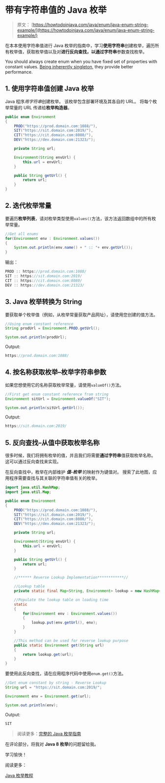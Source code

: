# 带有字符串值的 Java 枚举

> 原文： [https://howtodoinjava.com/java/enum/java-enum-string-example/](https://howtodoinjava.com/java/enum/java-enum-string-example/)

在本本使用字符串值进行 Java 枚举的指南中，学习**使用字符串**创建枚举，遍历所有枚举值，获取枚举值以及对**进行反向查找，以通过字符串**参数查找枚举。

You should always create enum when you have fixed set of properties with constant values. [Being inherently singleton](//howtodoinjava.com/java/enum/is-enum-really-best-for-singletons/), they provide better performance.

## 1\. 使用字符串值创建 Java 枚举

Java 程序*用字符串*创建枚举。 该枚举包含部署环境及其各自的 URL。 将每个枚举常量的 URL 传递给**枚举构造器**。

```java
public enum Environment 
{
	PROD("https://prod.domain.com:1088/"), 
	SIT("https://sit.domain.com:2019/"), 
	CIT("https://cit.domain.com:8080/"), 
	DEV("https://dev.domain.com:21323/");

	private String url;

	Environment(String envUrl) {
		this.url = envUrl;
	}

	public String getUrl() {
		return url;
	}
}

```

## 2\. 迭代枚举常量

要遍历**枚举列表**，请对枚举类型使用`values()`方法，该方法返回数组中的所有枚举常量。

```java
//Get all enums
for(Environment env : Environment.values())
{
	System.out.println(env.name() + " :: "+ env.getUrl());
}

```

输出：

```java
PROD :: https://prod.domain.com:1088/
SIT :: https://sit.domain.com:2019/
CIT :: https://cit.domain.com:8080/
DEV :: https://dev.domain.com:21323/
```

## 3\. Java 枚举转换为 String

要获取单个枚举值（例如，从枚举常量获取产品网址），请使用您创建的值方法。

```java
//Using enum constant reference
String prodUrl = Environment.PROD.getUrl();

System.out.println(prodUrl);

```

Output:

```java
https://prod.domain.com:1088/
```

## 4\. 按名称获取枚举–枚举字符串参数

如果您想使用它的名称获取枚举常量，请使用`valueOf()`方法。

```java
//First get enum constant reference from string
Environment sitUrl = Environment.valueOf("SIT");

System.out.println(sitUrl.getUrl());

```

Output:

```java
https://sit.domain.com:2019/
```

## 5\. 反向查找–从值中获取枚举名称

很多时候，我们将拥有枚举的值，并且我们将需要**通过字符串**值获取枚举名称。 这可以通过反向查找来实现。

在反向查找中，枚举在内部维护 ***值-枚举*** 的映射作为键值对。 搜索了此地图，应用程序需要查找与其关联的字符串值有关的枚举。

```java
import java.util.HashMap;
import java.util.Map;

public enum Environment 
{
	PROD("https://prod.domain.com:1088/"), 
	SIT("https://sit.domain.com:2019/"), 
	CIT("https://cit.domain.com:8080/"), 
	DEV("https://dev.domain.com:21323/");

	private String url;

	Environment(String envUrl) {
		this.url = envUrl;
	}

	public String getUrl() {
		return url;
	}

	//****** Reverse Lookup Implementation************//

	//Lookup table
	private static final Map<String, Environment> lookup = new HashMap<>();

	//Populate the lookup table on loading time
	static 
	{
		for(Environment env : Environment.values())
		{
			lookup.put(env.getUrl(), env);
		}
	}

	//This method can be used for reverse lookup purpose
	public static Environment get(String url) 
	{
		return lookup.get(url);
	}
}

```

要使用此反向查找，请在应用程序代码中使用`enum.get()`方法。

```java
//Get enum constant by string - Reverse Lookup
String url = "https://sit.domain.com:2019/";

Environment env = Environment.get(url);

System.out.println(env);

```

Output:

```java
SIT
```

> 阅读更多：[完整的 Java 枚举指南](//howtodoinjava.com/java/enum/guide-for-understanding-enum-in-java/)

在评论部分，将我对 **Java 8 枚举**的问题留给我。

学习愉快！

阅读更多：

[Java 枚举教程](http://www.ntu.edu.sg/home/ehchua/programming/java/javaenum.html)